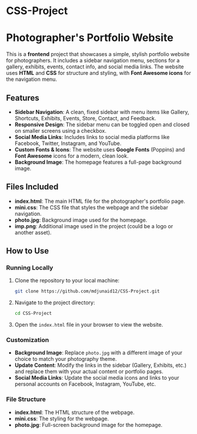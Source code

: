 # CSS-Project

# Photographer's Portfolio Website

This is a **frontend** project that showcases a simple, stylish portfolio website for photographers. It includes a sidebar navigation menu, sections for a gallery, exhibits, events, contact info, and social media links. The website uses **HTML** and **CSS** for structure and styling, with **Font Awesome icons** for the navigation menu.

## Features
- **Sidebar Navigation**: A clean, fixed sidebar with menu items like Gallery, Shortcuts, Exhibits, Events, Store, Contact, and Feedback.
- **Responsive Design**: The sidebar menu can be toggled open and closed on smaller screens using a checkbox.
- **Social Media Links**: Includes links to social media platforms like Facebook, Twitter, Instagram, and YouTube.
- **Custom Fonts & Icons**: The website uses **Google Fonts** (Poppins) and **Font Awesome** icons for a modern, clean look.
- **Background Image**: The homepage features a full-page background image.

## Files Included
- **index.html**: The main HTML file for the photographer's portfolio page.
- **mini.css**: The CSS file that styles the webpage and the sidebar navigation.
- **photo.jpg**: Background image used for the homepage.
- **imp.png**: Additional image used in the project (could be a logo or another asset).

## How to Use

### Running Locally
1. Clone the repository to your local machine:
    ```bash
    git clone https://github.com/mdjunaid12/CSS-Project.git
    ```
2. Navigate to the project directory:
    ```bash
    cd CSS-Project
    ```
3. Open the `index.html` file in your browser to view the website.

### Customization
- **Background Image**: Replace `photo.jpg` with a different image of your choice to match your photography theme.
- **Update Content**: Modify the links in the sidebar (Gallery, Exhibits, etc.) and replace them with your actual content or portfolio pages.
- **Social Media Links**: Update the social media icons and links to your personal accounts on Facebook, Instagram, YouTube, etc.


### File Structure
- **index.html**: The HTML structure of the webpage.
- **mini.css**: The styling for the webpage.
- **photo.jpg**: Full-screen background image for the homepage.

